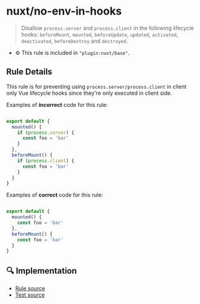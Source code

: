 # nuxt/no-env-in-hooks

> Disallow `process.server` and `process.client` in the following lifecycle hooks: `beforeMount`, `mounted`, `beforeUpdate`, `updated`, `activated`, `deactivated`, `beforeDestroy` and `destroyed`.

- :gear: This rule is included in `"plugin:nuxt/base"`.

## Rule Details

This rule is for preventing using `process.server/process.client` in client only Vue lifecycle hooks since they're only executed in client side.

Examples of **incorrect** code for this rule:

```js

export default {
  mounted() {
    if (process.server) {
      const foo = 'bar'
    }
  },
  beforeMount() {
    if (process.client) {
      const foo = 'bar'
    }
  }
}

```

Examples of **correct** code for this rule:


```js

export default {
  mounted() {
    const foo = 'bar'
  },
  beforeMount() {
    const foo = 'bar'
  }
}

```

## :mag: Implementation

- [Rule source](https://github.com/nuxt/eslint-plugin-nuxt/blob/master/lib/rules/no-env-in-hooks.js)
- [Test source](https://github.com/nuxt/eslint-plugin-nuxt/blob/master/lib/rules/__test__/no-env-in-hooks.test.js)
